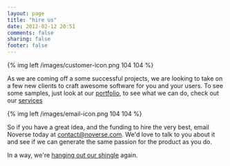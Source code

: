 ```yaml
---
layout: page
title: "hire us"
date: 2012-02-12 20:51
comments: false
sharing: false
footer: false
---
```


{% img left /images/customer-icon.png 104 104 %}

As we are coming off a some successful projects, we are looking to take on a few new clients to craft awesome software for you and your users. To see some samples, just look at our [portfolio]({{root_url}}/portfolio/), to see what we can do, check out our [services]({{root_url}}/services/)

{% img left /images/email-icon.png 104 104 %}

So if you have a great idea, and the funding to hire the very best, email Noverse today at [contact@noverse.com](mailto:contact@noverse.com). We'd love to talk to you about it and see if we can generate the same passion for the product as you do.

In a way, we're [hanging out our shingle]({{root_url}}/blog/2010/07/hanging-out-my-shingle/) again.


